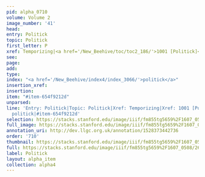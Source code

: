 ```yaml
---
pid: alpha_0710
volume: Volume 2
image_number: '41'
head: 
entry: Politick
topic: Politick
first_letter: P
xref: Temporizing|<a href='/New_Beehive/toc/toc2_186/'>1001 [Politick]</a>
see: 
page: 
add: 
type: 
index: "<a href='/New_Beehive/index4/index_3066/'>politick</a>"
insertion_xref: 
insertion: 
item: "#item-654f9212d"
unparsed: 
line: 'Entry: Politick|Topic: Politick|Xref: Temporizing|Xref: 1001 [Politick]|Index:
  politick|#item-654f9212d'
selection: https://stacks.stanford.edu/image/iiif/fm855tg5659%2F1607_0508/267,1767,3109,510/full/0/default.jpg
full_image: https://stacks.stanford.edu/image/iiif/fm855tg5659%2F1607_0508/full/full/0/default.jpg
annotation_uri: http://dev.llgc.org.uk/annotation/1528373442736
order: '710'
thumbnail: https://stacks.stanford.edu/image/iiif/fm855tg5659%2F1607_0508/267,1767,600,180/250,/0/default.jpg
full: https://stacks.stanford.edu/image/iiif/fm855tg5659%2F1607_0508/267,1767,3109,510/full/0/default.jpg
label: Politick
layout: alpha_item
collection: alpha4
---
```

